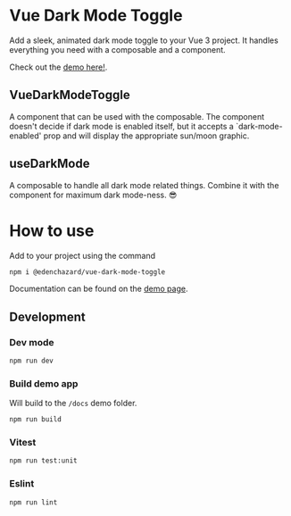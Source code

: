 # Vue Dark Mode Toggle

Add a sleek, animated dark mode toggle to your Vue 3 project. It handles everything you need with a composable and a component.

Check out the [demo here!](https://edenchazard.github.io/vue-dark-mode-toggle/).

## VueDarkModeToggle

A component that can be used with the composable. The component doesn't decide if dark mode is enabled itself, but it accepts a `dark-mode-enabled' prop and will display the appropriate sun/moon graphic.

## useDarkMode

A composable to handle all dark mode related things. Combine it with the component for maximum dark mode-ness. 😎

# How to use

Add to your project using the command

```sh
npm i @edenchazard/vue-dark-mode-toggle
```

Documentation can be found on the [demo page](https://edenchazard.github.io/vue-dark-mode-toggle/).

## Development

### Dev mode

```sh
npm run dev
```

### Build demo app

Will build to the `/docs` demo folder.

```sh
npm run build
```

### Vitest

```sh
npm run test:unit
```

### Eslint

```sh
npm run lint
```
